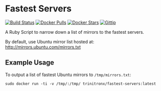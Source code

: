 Fastest Servers
===============
[![Build Status](https://img.shields.io/travis/trinitronx/fastest-servers.svg)](https://travis-ci.org/trinitronx/fastest-servers)
[![Docker Pulls](https://img.shields.io/docker/pulls/trinitronx/fastest-servers.svg)](https://hub.docker.com/r/trinitronx/fastest-servers)
[![Docker Stars](https://img.shields.io/docker/stars/trinitronx/fastest-servers.svg)](https://hub.docker.com/r/trinitronx/fastest-servers)
[![Gittip](http://img.shields.io/gittip/trinitronx.svg)](https://www.gittip.com/trinitronx)

A Ruby Script to narrow down a list of mirrors to the fastest servers.

By default, use Ubuntu mirror list hosted at: http://mirrors.ubuntu.com/mirrors.txt


Example Usage
-------------

To output a list of fastest Ubuntu mirrors to `/tmp/mirrors.txt`:

    sudo docker run -ti -v /tmp/:/tmp/ trinitronx/fastest-servers:latest


